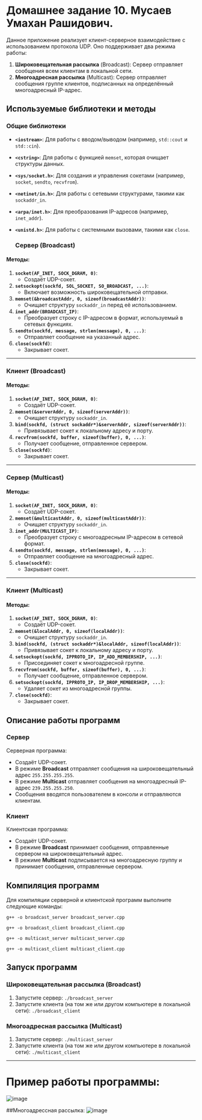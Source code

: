 # Домашнее задание 10. Мусаев Умахан Рашидович.

Данное приложение реализует клиент-серверное взаимодействие с использованием протокола UDP. Оно поддерживает два режима работы:
1. **Широковещательная рассылка** (Broadcast): Сервер отправляет сообщения всем клиентам в локальной сети.
2. **Многоадресная рассылка** (Multicast): Сервер отправляет сообщения группе клиентов, подписанных на определённый многоадресный IP-адрес.

## Используемые библиотеки и методы

### Общие библиотеки
- **`<iostream>`**: Для работы с вводом/выводом (например, `std::cout` и `std::cin`).
- **`<cstring>`**: Для работы с функцией `memset`, которая очищает структуры данных.
- **`<sys/socket.h>`**: Для создания и управления сокетами (например, `socket`, `sendto`, `recvfrom`).
- **`<netinet/in.h>`**: Для работы с сетевыми структурами, такими как `sockaddr_in`.
- **`<arpa/inet.h>`**: Для преобразования IP-адресов (например, `inet_addr`).
- **`<unistd.h>`**: Для работы с системными вызовами, такими как `close`.


  ### Сервер (Broadcast)
#### Методы:
1. **`socket(AF_INET, SOCK_DGRAM, 0)`**:
   - Создаёт UDP-сокет.
2. **`setsockopt(sockfd, SOL_SOCKET, SO_BROADCAST, ...)`**:
   - Включает возможность широковещательной отправки.
3. **`memset(&broadcastAddr, 0, sizeof(broadcastAddr))`**:
   - Очищает структуру `sockaddr_in` перед её использованием.
4. **`inet_addr(BROADCAST_IP)`**:
   - Преобразует строку с IP-адресом в формат, используемый в сетевых функциях.
5. **`sendto(sockfd, message, strlen(message), 0, ...)`**:
   - Отправляет сообщение на указанный адрес.
6. **`close(sockfd)`**:
   - Закрывает сокет.

---

### Клиент (Broadcast)
#### Методы:
1. **`socket(AF_INET, SOCK_DGRAM, 0)`**:
   - Создаёт UDP-сокет.
2. **`memset(&serverAddr, 0, sizeof(serverAddr))`**:
   - Очищает структуру `sockaddr_in`.
3. **`bind(sockfd, (struct sockaddr*)&serverAddr, sizeof(serverAddr))`**:
   - Привязывает сокет к локальному адресу и порту.
4. **`recvfrom(sockfd, buffer, sizeof(buffer), 0, ...)`**:
   - Получает сообщение, отправленное сервером.
5. **`close(sockfd)`**:
   - Закрывает сокет.

---

### Сервер (Multicast)
#### Методы:
1. **`socket(AF_INET, SOCK_DGRAM, 0)`**:
   - Создаёт UDP-сокет.
2. **`memset(&multicastAddr, 0, sizeof(multicastAddr))`**:
   - Очищает структуру `sockaddr_in`.
3. **`inet_addr(MULTICAST_IP)`**:
   - Преобразует строку с многоадресным IP-адресом в сетевой формат.
4. **`sendto(sockfd, message, strlen(message), 0, ...)`**:
   - Отправляет сообщение на многоадресный адрес.
5. **`close(sockfd)`**:
   - Закрывает сокет.

---

### Клиент (Multicast)
#### Методы:
1. **`socket(AF_INET, SOCK_DGRAM, 0)`**:
   - Создаёт UDP-сокет.
2. **`memset(&localAddr, 0, sizeof(localAddr))`**:
   - Очищает структуру `sockaddr_in`.
3. **`bind(sockfd, (struct sockaddr*)&localAddr, sizeof(localAddr))`**:
   - Привязывает сокет к локальному адресу и порту.
4. **`setsockopt(sockfd, IPPROTO_IP, IP_ADD_MEMBERSHIP, ...)`**:
   - Присоединяет сокет к многоадресной группе.
5. **`recvfrom(sockfd, buffer, sizeof(buffer), 0, ...)`**:
   - Получает сообщение, отправленное сервером.
6. **`setsockopt(sockfd, IPPROTO_IP, IP_DROP_MEMBERSHIP, ...)`**:
   - Удаляет сокет из многоадресной группы.
7. **`close(sockfd)`**:
   - Закрывает сокет.

## Описание работы программ

### Сервер
Серверная программа:
- Создаёт UDP-сокет.
- В режиме **Broadcast** отправляет сообщения на широковещательный адрес `255.255.255.255`.
- В режиме **Multicast** отправляет сообщения на многоадресный IP-адрес `239.255.255.250`.
- Сообщения вводятся пользователем в консоли и отправляются клиентам.

### Клиент
Клиентская программа:
- Создаёт UDP-сокет.
- В режиме **Broadcast** принимает сообщения, отправленные сервером на широковещательный адрес.
- В режиме **Multicast** подписывается на многоадресную группу и принимает сообщения, отправленные сервером.

## Компиляция программ
Для компиляции серверной и клиентской программ выполните следующие команды:

`g++ -o broadcast_server broadcast_server.cpp`

`g++ -o broadcast_client broadcast_client.cpp`

`g++ -o multicast_server multicast_server.cpp`

`g++ -o multicast_client multicast_client.cpp`

## Запуск программ

### Широковещательная рассылка (Broadcast)
1. Запустите сервер:
   `./broadcast_server`
2. Запустите клиента (на том же или другом компьютере в локальной сети):
`./broadcast_client`


### Многоадресная рассылка (Multicast)
1. Запустите сервер:
`./multicast_server`
2. Запустите клиента (на том же или другом компьютере в локальной сети):
`./multicast_client`
---
# Пример работы программы:
![image](https://github.com/user-attachments/assets/1c7d0862-2f8a-419c-8260-6f062d050ed4)


##Многоадрессная рассылка:
![image](https://github.com/user-attachments/assets/02d94950-d84b-401c-afe8-aceb340ef88c)
